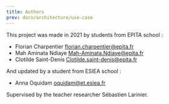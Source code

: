 ```yaml
---
title: Authors
prev: docs/architecture/use-case
---
```


This project was made in 2021 by students from EPITA school : 

- Florian Charpentier florian.charpentier@epita.fr
- Mah Aminata Ndiaye Mah-Aminata.Ndiaye@epita.fr
- Clotilde Saint-Denis Clotilde.saint-denis@epita.fr

And updated by a student from ESIEA school :

- Anna Oquidam oquidam@et.esiea.fr

Supervised by the teacher researcher Sébastien Larinier. 